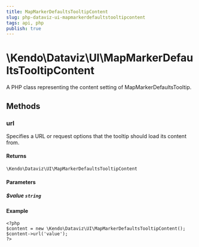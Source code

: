 ```yaml
---
title: MapMarkerDefaultsTooltipContent
slug: php-dataviz-ui-mapmarkerdefaultstooltipcontent
tags: api, php
publish: true
---
```


# \Kendo\Dataviz\UI\MapMarkerDefaultsTooltipContent

A PHP class representing the content setting of MapMarkerDefaultsTooltip.


## Methods

### url
Specifies a URL or request options that the tooltip should load its content from.

#### Returns
`\Kendo\Dataviz\UI\MapMarkerDefaultsTooltipContent`

#### Parameters

##### $value `string`



#### Example 
    <?php
    $content = new \Kendo\Dataviz\UI\MapMarkerDefaultsTooltipContent();
    $content->url('value');
    ?>

